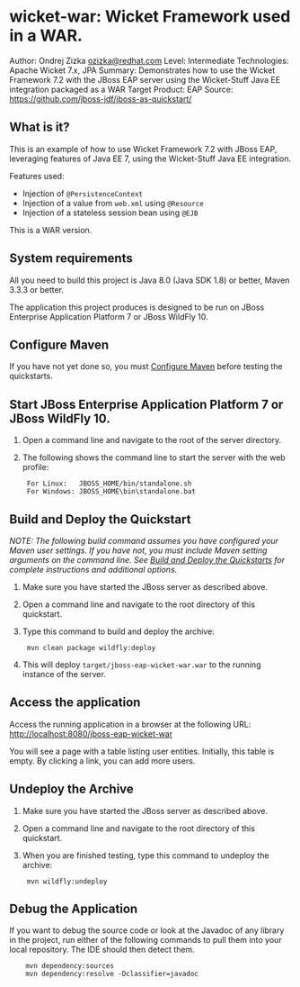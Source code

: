 wicket-war: Wicket Framework used in a WAR.
===========================================
Author: Ondrej Zizka <ozizka@redhat.com>
Level: Intermediate
Technologies: Apache Wicket 7.x, JPA
Summary: Demonstrates how to use the Wicket Framework 7.2 with the JBoss EAP server using the Wicket-Stuff Java EE integration packaged as a WAR
Target Product: EAP
Source: <https://github.com/jboss-jdf/jboss-as-quickstart/>

What is it?
-----------

This is an example of how to use Wicket Framework 7.2 with JBoss EAP, leveraging features of Java EE 7, using the Wicket-Stuff Java EE integration.

Features used:

 * Injection of `@PersistenceContext`
 * Injection of a value from `web.xml` using `@Resource`
 * Injection of a stateless session bean using `@EJB`

This is a WAR version.


System requirements
-------------------

All you need to build this project is Java 8.0 (Java SDK 1.8) or better, Maven 3.3.3 or better.

The application this project produces is designed to be run on JBoss Enterprise Application Platform 7 or JBoss WildFly 10.


Configure Maven
---------------

If you have not yet done so, you must [Configure Maven](../README.md#configure-maven) before testing the quickstarts.


Start JBoss Enterprise Application Platform 7 or JBoss WildFly 10.
-------------------------

1. Open a command line and navigate to the root of the server directory.
2. The following shows the command line to start the server with the web profile:

        For Linux:   JBOSS_HOME/bin/standalone.sh
        For Windows: JBOSS_HOME\bin\standalone.bat



Build and Deploy the Quickstart
-------------------------

_NOTE: The following build command assumes you have configured your Maven user settings. If you have not, you must include Maven setting arguments on the command line. See [Build and Deploy the Quickstarts](../README.md#build-and-deploy-the-quickstarts) for complete instructions and additional options._

1. Make sure you have started the JBoss server as described above.
2. Open a command line and navigate to the root directory of this quickstart.
3. Type this command to build and deploy the archive:

        mvn clean package wildfly:deploy

4. This will deploy `target/jboss-eap-wicket-war.war` to the running instance of the server.



Access the application
----------------------

Access the running application in a browser at the following URL:  <http://localhost:8080/jboss-eap-wicket-war>

You will see a page with a table listing user entities. Initially, this table is empty.  By clicking a link, you can add more users.


Undeploy the Archive
--------------------

1. Make sure you have started the JBoss server as described above.
2. Open a command line and navigate to the root directory of this quickstart.
3. When you are finished testing, type this command to undeploy the archive:

        mvn wildfly:undeploy


Debug the Application
------------------------------------

If you want to debug the source code or look at the Javadoc of any library in the project,
run either of the following commands to pull them into your local repository. The IDE should then detect them.

        mvn dependency:sources
        mvn dependency:resolve -Dclassifier=javadoc
